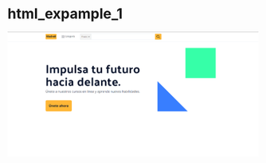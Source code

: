 # html_expample_1
![alt text](https://raw.githubusercontent.com/luislozad/html_expample_1/master/portada.png)
